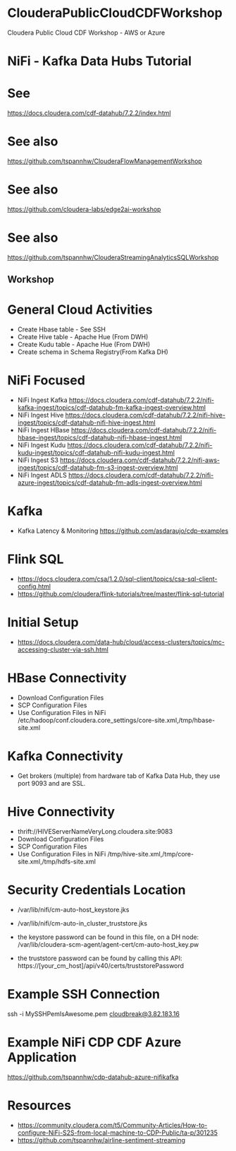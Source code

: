 # ClouderaPublicCloudCDFWorkshop

Cloudera Public Cloud CDF Workshop - AWS or Azure

# NiFi - Kafka Data Hubs Tutorial



# See 
https://docs.cloudera.com/cdf-datahub/7.2.2/index.html

# See also 
https://github.com/tspannhw/ClouderaFlowManagementWorkshop

# See also 
https://github.com/cloudera-labs/edge2ai-workshop

# See also 
https://github.com/tspannhw/ClouderaStreamingAnalyticsSQLWorkshop

## Workshop

# General Cloud Activities

* Create Hbase table - See SSH
* Create Hive table - Apache Hue (From DWH)
* Create Kudu table - Apache Hue (From DWH)
* Create schema in Schema Registry(From Kafka DH)


# NiFi Focused

* NiFi Ingest Kafka https://docs.cloudera.com/cdf-datahub/7.2.2/nifi-kafka-ingest/topics/cdf-datahub-fm-kafka-ingest-overview.html
* NiFi Ingest Hive https://docs.cloudera.com/cdf-datahub/7.2.2/nifi-hive-ingest/topics/cdf-datahub-nifi-hive-ingest.html
* NiFi Ingest HBase https://docs.cloudera.com/cdf-datahub/7.2.2/nifi-hbase-ingest/topics/cdf-datahub-nifi-hbase-ingest.html
* NiFi Ingest Kudu https://docs.cloudera.com/cdf-datahub/7.2.2/nifi-kudu-ingest/topics/cdf-datahub-nifi-kudu-ingest.html
* NiFi Ingest S3 https://docs.cloudera.com/cdf-datahub/7.2.2/nifi-aws-ingest/topics/cdf-datahub-fm-s3-ingest-overview.html
* NiFi Ingest ADLS https://docs.cloudera.com/cdf-datahub/7.2.2/nifi-azure-ingest/topics/cdf-datahub-fm-adls-ingest-overview.html

# Kafka

* Kafka Latency & Monitoring https://github.com/asdaraujo/cdp-examples

# Flink SQL

* https://docs.cloudera.com/csa/1.2.0/sql-client/topics/csa-sql-client-config.html
* https://github.com/cloudera/flink-tutorials/tree/master/flink-sql-tutorial

# Initial Setup

* https://docs.cloudera.com/data-hub/cloud/access-clusters/topics/mc-accessing-cluster-via-ssh.html

# HBase Connectivity

* Download Configuration Files
* SCP Configuration Files
* Use Configuration Files in NiFi /etc/hadoop/conf.cloudera.core_settings/core-site.xml,/tmp/hbase-site.xml

# Kafka Connectivity

* Get brokers (multiple) from hardware tab of Kafka Data Hub, they use port 9093 and are SSL.

# Hive Connectivity

* thrift://HIVEServerNameVeryLong.cloudera.site:9083
* Download Configuration Files
* SCP Configuration Files
* Use Configuration Files in NiFi /tmp/hive-site.xml,/tmp/core-site.xml,/tmp/hdfs-site.xml

# Security Credentials Location

* /var/lib/nifi/cm-auto-host_keystore.jks

* /var/lib/nifi/cm-auto-in_cluster_truststore.jks

* the keystore password can be found in this file, on a DH node: /var/lib/cloudera-scm-agent/agent-cert/cm-auto-host_key.pw

* the truststore password can be found by calling this API: https://[your_cm_host]/api/v40/certs/truststorePassword


# Example SSH Connection

ssh -i MySSHPemIsAwesome.pem cloudbreak@3.82.183.16

# Example NiFi CDP CDF Azure Application

https://github.com/tspannhw/cdp-datahub-azure-nifikafka

# Resources

* https://community.cloudera.com/t5/Community-Articles/How-to-configure-NiFi-S2S-from-local-machine-to-CDP-Public/ta-p/301235
* https://github.com/tspannhw/airline-sentiment-streaming



